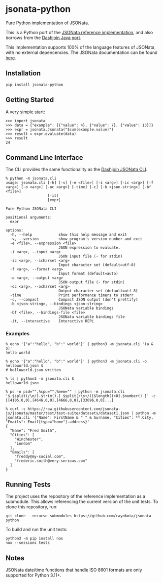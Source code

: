 # jsonata-python

Pure Python implementation of JSONata.

This is a Python port of the  [JSONata reference implementation](https://github.com/jsonata-js/jsonata), 
and also borrows from the [Dashjoin Java port](https://github.com/dashjoin/jsonata-java).

This implementation supports 100% of the language features of JSONata, with no external depencencies.
The JSONata documentation can be found [here](https://jsonata.org).


## Installation

```
pip install jsonata-python
```

## Getting Started

A very simple start:

```
>>> import jsonata
>>> data = {"example": [{"value": 4}, {"value": 7}, {"value": 13}]}
>>> expr = jsonata.Jsonata("$sum(example.value)")
>>> result = expr.evaluate(data)
>>> result
24
```

## Command Line Interface

The CLI provides the same functionality as the [Dashjoin JSONata CLI](https://github.com/dashjoin/jsonata-cli).

```
% python -m jsonata.cli
usage: jsonata.cli [-h] [-v] [-e <file>] [-i <arg>] [-ic <arg>] [-f <arg>] [-o <arg>] [-oc <arg>] [-time] [-c] [-b <json-string>] [-bf <file>]
                   [-it]
                   [expr]

Pure Python JSONata CLI

positional arguments:
  expr

options:
  -h, --help            show this help message and exit
  -v, --version         show program's version number and exit
  -e <file>, --expression <file>
                        JSON expression to evaluate.
  -i <arg>, --input <arg>
                        JSON input file (- for stdin)
  -ic <arg>, --icharset <arg>
                        Input character set (default=utf-8)
  -f <arg>, --format <arg>
                        Input format (default=auto)
  -o <arg>, --output <arg>
                        JSON output file (- for stdin)
  -oc <arg>, --ocharset <arg>
                        Output character set (default=utf-8)
  -time                 Print performance timers to stderr
  -c, --compact         Compact JSON output (don't prettify)
  -b <json-string>, --bindings <json-string>
                        JSONata variable bindings
  -bf <file>, --bindings-file <file>
                        JSONata variable bindings file
  -it, --interactive    Interactive REPL
```

### Examples

```
% echo '{"a":"hello", "b":" world"}' | python3 -m jsonata.cli '(a & b)'
hello world

% echo '{"a":"hello", "b":" world"}' | python3 -m jsonata.cli -o helloworld.json $
# helloworld.json written

% ls | python3 -m jsonata.cli $
helloworld.json

% ps -o pid="",%cpu="",%mem="" | python -m jsonata.cli '$.$split(/\n/).$trim().[ $split(/\s+/)[$length()>0].$number() ]' -c
[[4105,0,0],[4646,0,0],[4666,0,0],[33696,0,0]...]

% curl -s https://raw.githubusercontent.com/jsonata-js/jsonata/master/test/test-suite/datasets/dataset1.json | python -m jsonata.cli '{"Name": FirstName & " " & Surname, "Cities": **.City, "Emails": Email[type="home"].address}'
{
  "Name": "Fred Smith",
  "Cities": [
    "Winchester",
    "London"
  ],
  "Emails": [
    "freddy@my-social.com",
    "frederic.smith@very-serious.com"
  ]
}
```

## Running Tests

The project uses the repository of the reference implementation as a submodule. This allows referencing the current version of the unit tests. To clone this repository, run:

```
git clone --recurse-submodules https://github.com/rayokota/jsonata-python
```

To build and run the unit tests:

```
python3 -m pip install nox
nox --sessions tests
```

## Notes

JSONata date/time functions that handle ISO 8601 formats are only supported for Python 3.11+.
